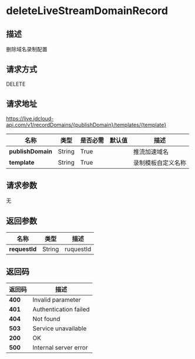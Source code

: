 # deleteLiveStreamDomainRecord


## 描述
删除域名录制配置

## 请求方式
DELETE

## 请求地址
https://live.jdcloud-api.com/v1/recordDomains/{publishDomain}/templates/{template}

|名称|类型|是否必需|默认值|描述|
|---|---|---|---|---|
|**publishDomain**|String|True| |推流加速域名|
|**template**|String|True| |录制模板自定义名称|

## 请求参数
无


## 返回参数
|名称|类型|描述|
|---|---|---|
|**requestId**|String|ruquestId|


## 返回码
|返回码|描述|
|---|---|
|**400**|Invalid parameter|
|**401**|Authentication failed|
|**404**|Not found|
|**503**|Service unavailable|
|**200**|OK|
|**500**|Internal server error|
